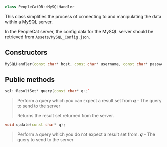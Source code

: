 ```cpp
class PeopleCatDB::MySQLHandler
```
This class simplifies the process of connecting to and manipulating the data within a MySQL server.

In the PeopleCat server, the config data for the MySQL server should be retrieved from `Assets/MySQL_Config.json`.
## Constructors
```cpp
MySQLHandler(const char* host, const char* username, const char* password);
```

## Public methods
```cpp
sql::ResultSet* query(const char* q);`
```
> Perform a query which you can expect a result set from
> _**q**_ - The query to send to the server
>
> Returns the result set returned from the server.

```cpp
void update(const char* q);
```
> Perform a query which you do not expect a result set from.
> _**q**_ - The query to send to the server

